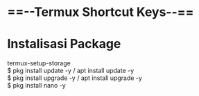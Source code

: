 # ==--Termux Shortcut Keys--==
# Instalisasi Package
termux-setup-storage <br />
$ pkg install update -y / apt install update -y <br />
$ pkg install upgrade -y / apt install upgrade -y <br />
$ pkg install nano -y
